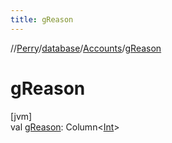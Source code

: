 ```yaml
---
title: gReason
---
```

//[Perry](../../../index.html)/[database](../index.html)/[Accounts](index.html)/[gReason](g-reason.html)



# gReason



[jvm]\
val [gReason](g-reason.html): Column&lt;[Int](https://kotlinlang.org/api/latest/jvm/stdlib/kotlin/-int/index.html)&gt;




